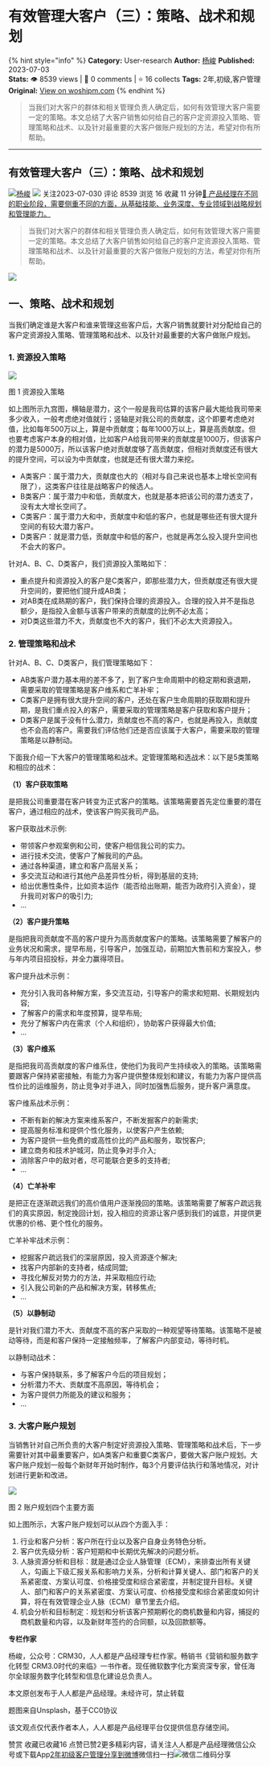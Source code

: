 # 有效管理大客户（三）：策略、战术和规划
{% hint style="info" %}
**Category:** User-research
**Author:** [杨峻](https://www.woshipm.com/u/1101956)
**Published:** 2023-07-03  
**Stats:** 👁️ 8539 views | 💬 0 comments | ⭐ 16 collects
**Tags:** 2年,初级,客户管理
**Original:** [View on woshipm.com](https://www.woshipm.com/user-research/5858905.html)
{% endhint %}
> 当我们对大客户的群体和相关管理负责人确定后，如何有效管理大客户需要一定的策略。本文总结了大客户销售如何给自己的客户定资源投入策略、管理策略和战术、以及针对最重要的大客户做账户规划的方法，希望对你有所帮助。

---

## 有效管理大客户（三）：策略、战术和规划

[![](https://image.woshipm.com/wp-files/2020/06/Rj83SAlkOYk2elvFFz9P.jpg!/both/72x72)](https://www.woshipm.com/u/1101956)[杨峻](https://www.woshipm.com/u/1101956) ![](https://static.woshipm.com/tag/1121_1@2x.png) 关注2023-07-030 评论 8539 浏览 16 收藏 11 分钟[🔗 产品经理在不同的职业阶段，需要侧重不同的方面，从基础技能、业务深度、专业领域到战略规划和管理能力。](https://ke.qidianla.com/courses/90pm)

> 当我们对大客户的群体和相关管理负责人确定后，如何有效管理大客户需要一定的策略。本文总结了大客户销售如何给自己的客户定资源投入策略、管理策略和战术、以及针对最重要的大客户做账户规划的方法，希望对你有所帮助。

![](https://image.woshipm.com/2023/04/14/a1a3f674-da9e-11ed-95a1-00163e0b5ff3.png)

## 一、策略、战术和规划

当我们确定谁是大客户和谁来管理这些客户后，大客户销售就要针对分配给自己的客户定资源投入策略、管理策略和战术、以及针对最重要的大客户做账户规划。

### 1\. 资源投入策略

![](https://image.woshipm.com/2023/07/02/8b65ddbe-18d8-11ee-aac6-00163e0b5ff3.jpg)

图 1 资源投入策略

如上图所示九宫图，横轴是潜力，这个一般是我司估算的该客户最大能给我司带来多少收入，一般考虑绝对值就行；竖轴是对我公司的贡献度，这个即要考虑绝对值，比如每年500万以上，算是中贡献度；每年1000万以上，算是高贡献度。但也要考虑客户本身的相对值，比如客户A给我司带来的贡献度是1000万，但该客户的潜力是5000万，所以该客户绝对贡献度够了高贡献度，但相对贡献度还有很大的提升空间，可以设为中贡献度，也就是还有很大潜力来挖。

*   A类客户：属于潜力大，贡献度也大的（相对与自己来说也基本上增长空间有限了），这类客户往往是战略客户的候选人。
*   B类客户：属于潜力中和低，贡献度大，也就是基本把该公司的潜力透支了，没有太大增长空间了。
*   C类客户：属于潜力大和中，贡献度中和低的客户，也就是哪些还有很大提升空间的有较大潜力客户。
*   D类客户：就是潜力低，贡献度中和低的客户，也就是再怎么投入提升空间也不会大的客户。

针对A、B、C、D类客户，我们资源投入策略如下：

*   重点提升和资源投入的客户是C类客户，即那些潜力大，但贡献度还有很大提升空间的，要把他们提升成AB类；
*   对AB类在成熟期的客户，我们保持合理的资源投入。合理的投入并不是指总额少，是指投入金额与该客户带来的贡献度的比例不必太高；
*   对D类这些潜力不大，贡献度也不大的客户，我们不必太大资源投入。

### 2\. 管理策略和战术

针对A、B、C、D类客户，我们管理策略如下：

*   AB类客户潜力基本用的差不多了，到了客户生命周期中的稳定期和衰退期，需要采取的管理策略是客户维系和亡羊补牢；
*   C类客户是拥有很大提升空间的客户，还处在客户生命周期的获取期和提升期，是我们重点投入的客户，需要采取的管理策略是客户获取和客户提升；
*   D类客户是属于没有什么潜力，贡献度也不高的客户，也就是再投入，贡献度也不会高的客户。需要我们评估他们还是否应该属于大客户，需要采取的管理策略是以静制动。

下面我介绍一下大客户的管理策略和战术。定管理策略和选战术：以下是5类策略和相应的战术：

**（1）客户获取策略**

是把我公司重要潜在客户转变为正式客户的策略。该策略需要首先定位重要的潜在客户，通过相应的战术，使该客户购买我司产品。

客户获取战术示例:

*   带领客户参观案例和公司，使客户相信我公司的实力。
*   进行技术交流，使客户了解我司的产品。
*   通过各种渠道，建立和客户高层关系；
*   多交流互动和进行其他产品差异性分析，得到基层的支持;
*   给出优惠性条件，比如资本运作（能否给出账期，能否为政府引入资金），提升我司对客户的吸引力;
*   …

**（2）客户提升策略**

是指把我司贡献度不高的客户提升为高贡献度客户的策略。该策略需要了解客户的业务状况和需求，提早布局，引导客户，加强互动，前期加大售前和方案投入，参与年内项目招投标，并全力赢得项目。

客户提升战术示例：

*   充分引入我司各种解方案，多交流互动，引导客户的需求和短期、长期规划内容;
*   了解客户的需求和年度预算，提早布局;
*   充分了解客户内在需求（个人和组织），协助客户获得最大价值;
*   …

**（3）客户维系**

是指把我司高贡献度的客户维系住，使他们为我司产生持续收入的策略。该策略需要跟客户保持紧密接触，有能力为客户提供整体规划和建议，有能力为客户提供高性价比的运维服务，防止竞争对手进入，同时加强售后服务，提升客户满意度。

客户维系战术示例：

*   不断有新的解决方案来维系客户，不断发掘客户的新需求;
*   提高服务标准和提供个性化服务，以使客户产生依赖;
*   为客户提供一些免费的或高性价比的产品和服务，取悦客户;
*   建立商务和技术护城河，防止竞争对手介入;
*   消除客户中的敌对者，尽可能联合更多的支持者;
*   …

**（4）亡羊补牢**

是把正在逐渐疏远我们的高价值用户逐渐挽回的策略。该策略需要了解客户疏远我们的真实原因，制定挽回计划，投入相应的资源让客户感到我们的诚意，并提供更优惠的价格、更个性化的服务。

亡羊补牢战术示例：

*   挖掘客户疏远我们的深层原因，投入资源逐个解决;
*   找客户内部新的支持者，结成同盟;
*   寻找化解反对势力的方法，并采取相应行动;
*   引入我公司新的产品和解决方案，转移焦点;
*   …

**（5）以静制动**

是针对我们潜力不大、贡献度不高的客户采取的一种观望等待策略。该策略不是被动等待，而是和客户保持一定接触频率，了解客户内部变动，等待时机。

以静制动战术：

*   与客户保持联系，多了解客户今后的项目规划；
*   分析潜力不大、贡献度不高原因，等待机会；
*   为客户提供力所能及的建议和服务；
*   …

### 3\. 大客户账户规划

当销售针对自己所负责的大客户制定好资源投入策略、管理策略和战术后，下一步需要针对其中最重要客户，如A类客户和重要C类客户，要做大客户账户规划。大客户账户规划一般每个新财年开始时制作，每3个月要评估执行和落地情况，对计划进行更新和改进。

![](https://image.woshipm.com/2023/07/02/9ed5e7d6-18d8-11ee-aac6-00163e0b5ff3.jpg)

图 2 账户规划四个主要方面

如上图所示，大客户账户规划可以从四个方面入手：

1.  行业和客户分析：客户所在行业以及客户自身业务特色分析。
2.  客户优先级分析：客户短期和中长期优先解决的问题分析。
3.  人脉资源分析和目标：就是通过企业人脉管理（ECM），来排查出所有关键人，勾画上下级汇报关系和影响力关系，分析和计算关键人、部门和客户的关系紧密度、方案认可度、价格接受度和综合紧密度，并制定提升目标。关键人、部门和客户的关系紧密度、方案认可度、价格接受度和综合紧密度如何计算，将在有效管理企业人脉（ECM）章节里去介绍。
4.  机会分析和目标制定：规划和分析该客户预期孵化的商机数量和内容，捕捉的商机数量和内容，以及新财年签约的合同额，以及回款额等。

**专栏作家**

杨峻，公众号：CRM30，人人都是产品经理专栏作家。畅销书《营销和服务数字化转型 CRM3.0时代的来临》一书作者。现任微软数字化方案资深专家，曾任海尔全球服务数字化转型和信息化建设总负责人。

本文原创发布于人人都是产品经理。未经许可，禁止转载

题图来自Unsplash，基于CC0协议

该文观点仅代表作者本人，人人都是产品经理平台仅提供信息存储空间。

赞赏 收藏已收藏16 点赞已赞2更多精彩内容，请关注人人都是产品经理微信公众号或下载App[2年](https://www.woshipm.com/tag/2%e5%b9%b4)[初级](https://www.woshipm.com/tag/%e5%88%9d%e7%ba%a7)[客户管理](https://www.woshipm.com/tag/%e5%ae%a2%e6%88%b7%e7%ae%a1%e7%90%86)[分享到微博](https://service.weibo.com/share/share.php?appkey=2775287854&title=有效管理大客户（三）：策略、战术和规划&url=https://www.woshipm.com/user-research/5858905.html&pic=https://image.woshipm.com/2023/04/14/a1a3f674-da9e-11ed-95a1-00163e0b5ff3.png)微信扫一扫![微信二维码](https://api.pwmqr.com/qrcode/create/?url=https://www.woshipm.com/user-research/5858905.html)分享